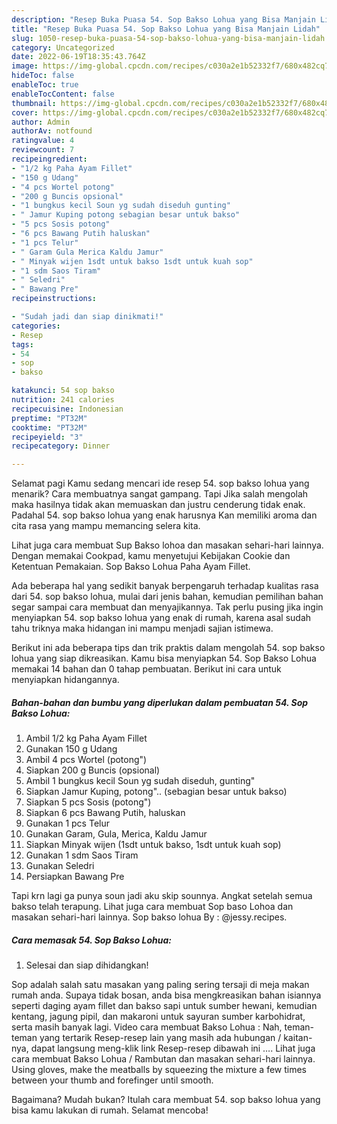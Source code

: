 ```yaml
---
description: "Resep Buka Puasa 54. Sop Bakso Lohua yang Bisa Manjain Lidah"
title: "Resep Buka Puasa 54. Sop Bakso Lohua yang Bisa Manjain Lidah"
slug: 1050-resep-buka-puasa-54-sop-bakso-lohua-yang-bisa-manjain-lidah
category: Uncategorized
date: 2022-06-19T18:35:43.764Z
image: https://img-global.cpcdn.com/recipes/c030a2e1b52332f7/680x482cq70/54-sop-bakso-lohua-foto-resep-utama.jpg
hideToc: false
enableToc: true
enableTocContent: false
thumbnail: https://img-global.cpcdn.com/recipes/c030a2e1b52332f7/680x482cq70/54-sop-bakso-lohua-foto-resep-utama.jpg
cover: https://img-global.cpcdn.com/recipes/c030a2e1b52332f7/680x482cq70/54-sop-bakso-lohua-foto-resep-utama.jpg
author: Admin
authorAv: notfound
ratingvalue: 4
reviewcount: 7
recipeingredient:
- "1/2 kg Paha Ayam Fillet"
- "150 g Udang"
- "4 pcs Wortel potong"
- "200 g Buncis opsional"
- "1 bungkus kecil Soun yg sudah diseduh gunting"
- " Jamur Kuping potong sebagian besar untuk bakso"
- "5 pcs Sosis potong"
- "6 pcs Bawang Putih haluskan"
- "1 pcs Telur"
- " Garam Gula Merica Kaldu Jamur"
- " Minyak wijen 1sdt untuk bakso 1sdt untuk kuah sop"
- "1 sdm Saos Tiram"
- " Seledri"
- " Bawang Pre"
recipeinstructions:

- "Sudah jadi dan siap dinikmati!"
categories:
- Resep
tags:
- 54
- sop
- bakso

katakunci: 54 sop bakso 
nutrition: 241 calories
recipecuisine: Indonesian
preptime: "PT32M"
cooktime: "PT32M"
recipeyield: "3"
recipecategory: Dinner

---
```



Selamat pagi Kamu sedang mencari ide resep 54. sop bakso lohua yang menarik? Cara membuatnya sangat gampang. Tapi Jika salah mengolah maka hasilnya tidak akan memuaskan dan justru cenderung tidak enak. Padahal 54. sop bakso lohua yang enak harusnya Kan memiliki aroma dan cita rasa yang mampu memancing selera kita.


Lihat juga cara membuat Sup Bakso lohoa dan masakan sehari-hari lainnya. Dengan memakai Cookpad, kamu menyetujui Kebijakan Cookie dan Ketentuan Pemakaian. Sop Bakso Lohua Paha Ayam Fillet.

Ada beberapa hal yang sedikit banyak berpengaruh terhadap kualitas rasa dari 54. sop bakso lohua, mulai dari jenis bahan, kemudian pemilihan bahan segar sampai cara membuat dan menyajikannya. Tak perlu pusing jika ingin menyiapkan 54. sop bakso lohua yang enak di rumah, karena asal sudah tahu triknya maka hidangan ini mampu menjadi sajian istimewa.


Berikut ini ada beberapa tips dan trik praktis dalam mengolah 54. sop bakso lohua yang siap dikreasikan. Kamu bisa menyiapkan 54. Sop Bakso Lohua memakai 14 bahan dan 0 tahap pembuatan. Berikut ini cara untuk menyiapkan hidangannya.

<!--inarticleads1-->

##### Bahan-bahan dan bumbu yang diperlukan dalam pembuatan 54. Sop Bakso Lohua:

1. Ambil 1/2 kg Paha Ayam Fillet
1. Gunakan 150 g Udang
1. Ambil 4 pcs Wortel (potong&#34;)
1. Siapkan 200 g Buncis (opsional)
1. Ambil 1 bungkus kecil Soun yg sudah diseduh, gunting&#34;
1. Siapkan  Jamur Kuping, potong&#34;.. (sebagian besar untuk bakso)
1. Siapkan 5 pcs Sosis (potong&#34;)
1. Siapkan 6 pcs Bawang Putih, haluskan
1. Gunakan 1 pcs Telur
1. Gunakan  Garam, Gula, Merica, Kaldu Jamur
1. Siapkan  Minyak wijen (1sdt untuk bakso, 1sdt untuk kuah sop)
1. Gunakan 1 sdm Saos Tiram
1. Gunakan  Seledri
1. Persiapkan  Bawang Pre


Tapi krn lagi ga punya soun jadi aku skip sounnya. Angkat setelah semua bakso telah terapung. Lihat juga cara membuat Sop baso Lohoa dan masakan sehari-hari lainnya. Sop bakso lohua By : @jessy.recipes. 

<!--inarticleads2-->

##### Cara memasak 54. Sop Bakso Lohua:


1. Selesai dan siap dihidangkan!

Sop adalah salah satu masakan yang paling sering tersaji di meja makan rumah anda. Supaya tidak bosan, anda bisa mengkreasikan bahan isiannya seperti daging ayam fillet dan bakso sapi untuk sumber hewani, kemudian kentang, jagung pipil, dan makaroni untuk sayuran sumber karbohidrat, serta masih banyak lagi. Video cara membuat Bakso Lohua : Nah, teman-teman yang tertarik Resep-resep lain yang masih ada hubungan / kaitan-nya, dapat langsung meng-klik link Resep-resep dibawah ini …. Lihat juga cara membuat Bakso Lohua / Rambutan dan masakan sehari-hari lainnya. Using gloves, make the meatballs by squeezing the mixture a few times between your thumb and forefinger until smooth. 

Bagaimana? Mudah bukan? Itulah cara membuat 54. sop bakso lohua yang bisa kamu lakukan di rumah. Selamat mencoba!
